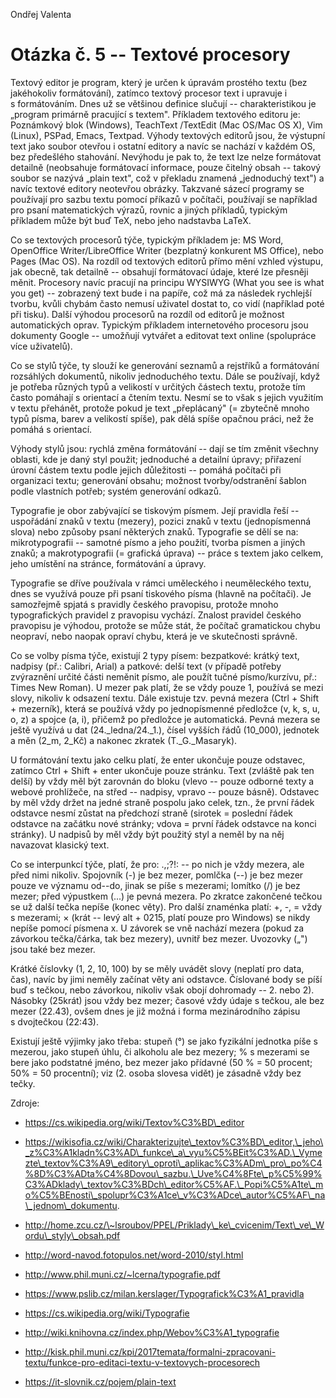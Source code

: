 Ondřej Valenta

Otázka č. 5 -- Textové procesory
================================

Textový editor je program, který je určen k úpravám prostého textu (bez
jakéhokoliv formátování), zatímco textový procesor text i upravuje i
s formátováním. Dnes už se většinou definice slučují -- charakteristikou
je „program primárně pracující s textem". Příkladem textového editoru
je: Poznámkový blok (Windows), TeachText /TextEdit (Mac OS/Mac OS X),
Vim (Linux), PSPad, Emacs, Textpad. Výhody textových editorů jsou, že
výstupní text jako soubor otevřou i ostatní editory a navíc se nachází v
každém OS, bez předešlého stahování. Nevýhodu je pak to, že text lze
nelze formátovat detailně (neobsahuje formátovací informace, pouze
čitelný obsah -- takový soubor se nazývá „plain text", což v překladu
znamená „jednoduchý text") a navíc textové editory neotevřou obrázky.
Takzvané sázecí programy se používají pro sazbu textu pomocí příkazů
v počítači, používají se například pro psaní matematických výrazů,
rovnic a jiných příkladů, typickým příkladem může být buď TeX, nebo jeho
nadstavba LaTeX.

Co se textových procesorů týče, typickým příkladem je: MS Word,
OpenOffice Writer/LibreOffice Writer (bezplatný konkurent MS Office),
nebo Pages (Mac OS). Na rozdíl od textových editorů přímo mění vzhled
výstupu, jak obecně, tak detailně -- obsahují formátovací údaje, které
lze přesněji měnit. Procesory navíc pracují na principu WYSIWYG (What
you see is what you get) -- zobrazený text bude i na papíře, což má za
následek rychlejší tvorbu, kvůli chybám často nemusí uživatel dostat to,
co vidí (například poté při tisku). Další výhodou procesorů na rozdíl od
editorů je možnost automatických oprav. Typickým příkladem internetového
procesoru jsou dokumenty Google -- umožňují vytvářet a editovat text
online (spolupráce více uživatelů).

Co se stylů týče, ty slouží ke generování seznamů a rejstříků a
formátování rozsáhlých dokumentů, nikoliv jednoduchého textu. Dále se
používají, když je potřeba různých typů a velikostí v určitých částech
textu, protože tím často pomáhají s orientací a čtením textu. Nesmí se
to však s jejich využitím v textu přehánět, protože pokud je text
„přeplácaný" (= zbytečně mnoho typů písma, barev a velikostí spíše), pak
dělá spíše opačnou práci, než že pomáhá s orientací.

Výhody stylů jsou: rychlá změna formátování -- dají se tím změnit
všechny oblasti, kde je daný styl použit; jednoduché a detailní úpravy;
přiřazení úrovní částem textu podle jejich důležitosti -- pomáhá
počítači při organizaci textu; generování obsahu; možnost
tvorby/odstranění šablon podle vlastních potřeb; systém generování
odkazů.

Typografie je obor zabývající se tiskovým písmem. Její pravidla řeší --
uspořádání znaků v textu (mezery), pozici znaků v textu (jednopísmenná
slova) nebo způsoby psaní některých znaků. Typografie se dělí se na:
mikrotypografii -- samotné písmo a jeho použití, tvorba písmen a jiných
znaků; a makrotypografii (= grafická úprava) -- práce s textem jako
celkem, jeho umístění na stránce, formátování a úpravy.

Typografie se dříve používala v rámci uměleckého i neuměleckého textu,
dnes se využívá pouze při psaní tiskového písma (hlavně na počítači). Je
samozřejmě spjatá s pravidly českého pravopisu, protože mnoho
typografických pravidel z pravopisu vychází. Znalost pravidel českého
pravopisu je výhodou, protože se může stát, že počítač gramatickou chybu
neopraví, nebo naopak opraví chybu, která je ve skutečnosti správně.

Co se volby písma týče, existují 2 typy písem: bezpatkové: krátký text,
nadpisy (př.: Calibri, Arial) a patkové: delší text (v případě potřeby
zvýraznění určité části neměnit písmo, ale použít tučné písmo/kurzívu,
př.: Times New Roman). U mezer pak platí, že se vždy pouze 1, používá se
mezi slovy, nikoliv k odsazení textu. Dále existuje tzv. pevná mezera
(Ctrl + Shift + mezerník), která se používá vždy po jednopísmenné
předložce (v, k, s, u, o, z) a spojce (a, i), přičemž po předložce je
automatická. Pevná mezera se ještě využívá u dat (24.\_ledna/24.\_1.),
čísel vyšších řádů (10\_000), jednotek a měn (2\_m, 2\_Kč) a nakonec
zkratek (T.\_G.\_Masaryk).

U formátování textu jako celku platí, že enter ukončuje pouze odstavec,
zatímco Ctrl + Shift + enter ukončuje pouze stránku. Text (zvláště pak
ten delší) by vždy měl být zarovnán do bloku (vlevo -- pouze odborné
texty a webové prohlížeče, na střed -- nadpisy, vpravo -- pouze básně).
Odstavec by měl vždy držet na jedné straně pospolu jako celek, tzn., že
první řádek odstavce nesmí zůstat na předchozí straně (sirotek =
poslední řádek odstavce na začátku nové stránky; vdova = první řádek
odstavce na konci stránky). U nadpisů by měl vždy být použitý styl a
neměl by na něj navazovat klasický text.

Co se interpunkcí týče, platí, že pro: .,;?!: -- po nich je vždy mezera,
ale před nimi nikoliv. Spojovník (-) je bez mezer, pomlčka (--) je bez
mezer pouze ve významu od--do, jinak se píše s mezerami; lomítko (/) je
bez mezer; před výpustkem (...) je pevná mezera. Po zkratce zakončené
tečkou se už další tečka nepíše (konec věty). Pro další znaménka platí:
+, -, = vždy s mezerami; × (krát -- levý alt + 0215, platí pouze pro
Windows) se nikdy nepíše pomocí písmena x. U závorek se vně nachází
mezera (pokud za závorkou tečka/čárka, tak bez mezery), uvnitř bez
mezer. Uvozovky („") jsou také bez mezer.

Krátké číslovky (1, 2, 10, 100) by se měly uvádět slovy (neplatí pro
data, čas), navíc by jimi neměly začínat věty ani odstavce. Číslované
body se píší buď s tečkou, nebo závorkou, nikoliv však obojí dohromady
-- 2. nebo 2). Násobky (25krát) jsou vždy bez mezer; časové vždy údaje s
tečkou, ale bez mezer (22.43), ovšem dnes je již možná i forma
mezinárodního zápisu s dvojtečkou (22:43).

Existují ještě výjimky jako třeba: stupeň (°) se jako fyzikální jednotka
píše s mezerou, jako stupeň úhlu, či alkoholu ale bez mezery; % s
mezerami se bere jako podstatné jméno, bez mezer jako přídavné (50 % =
50 procent; 50% = 50 procentní); viz (2. osoba slovesa vidět) je zásadně
vždy bez tečky.

Zdroje:

-   https://cs.wikipedia.org/wiki/Textov%C3%BD\_editor

-   https://wikisofia.cz/wiki/Charakterizujte\_textov%C3%BD\_editor,\_jeho\_z%C3%A1kladn%C3%AD\_funkce\_a\_vyu%C5%BEit%C3%AD.\_Vymezte\_textov%C3%A9\_editory\_oproti\_aplikac%C3%ADm\_pro\_po%C4%8D%C3%ADta%C4%8Dovou\_sazbu.\_Uve%C4%8Fte\_p%C5%99%C3%ADklady\_textov%C3%BDch\_editor%C5%AF.\_Popi%C5%A1te\_mo%C5%BEnosti\_spolupr%C3%A1ce\_v%C3%ADce\_autor%C5%AF\_na\_jednom\_dokumentu.

-   http://home.zcu.cz/\~lsroubov/PPEL/Priklady\_ke\_cvicenim/Text\_ve\_Wordu\_styly\_obsah.pdf

-   http://word-navod.fotopulos.net/word-2010/styl.html

-   <http://www.phil.muni.cz/~lcerna/typografie.pdf>

-   <https://www.pslib.cz/milan.kerslager/Typografick%C3%A1_pravidla>

-   <https://cs.wikipedia.org/wiki/Typografie>

-   <http://wiki.knihovna.cz/index.php/Webov%C3%A1_typografie>

-   <http://kisk.phil.muni.cz/kpi/2017temata/formalni-zpracovani-textu/funkce-pro-editaci-textu-v-textovych-procesorech>

-   <https://it-slovnik.cz/pojem/plain-text>

